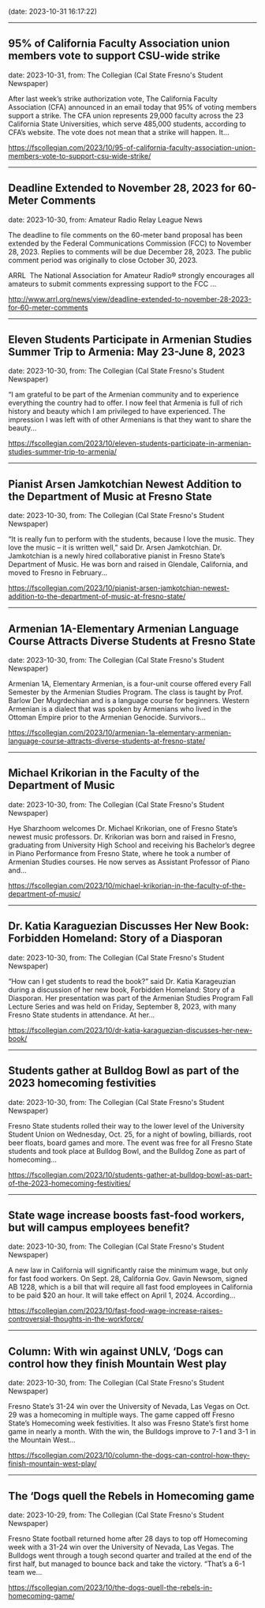 
(date: 2023-10-31 16:17:22)

---

## 95% of California Faculty Association union members vote to support CSU-wide strike

date: 2023-10-31, from: The Collegian (Cal State Fresno's Student Newspaper)

After last week&#8217;s strike authorization vote, The California Faculty Association (CFA) announced in an email today that 95% of voting members support a strike. The CFA union represents 29,000 faculty across the 23 California State Universities, which serve 485,000 students, according to CFA’s website. The vote does not mean that a strike will happen. It... 

<https://fscollegian.com/2023/10/95-of-california-faculty-association-union-members-vote-to-support-csu-wide-strike/>

---

## Deadline Extended to November 28, 2023 for 60-Meter Comments

date: 2023-10-30, from: Amateur Radio Relay League News

<p>The deadline to file comments on the 60-meter band proposal has been extended by the Federal Communications Commission (FCC) to November 28, 2023. Replies to comments will be due December 28, 2023. The public comment period was originally to close October 30, 2023.</p><p>ARRL  The National Association for Amateur Radio® strongly encourages all amateurs to submit comments expressing support to the FCC ...</p> 

<http://www.arrl.org/news/view/deadline-extended-to-november-28-2023-for-60-meter-comments>

---

## Eleven Students Participate in Armenian Studies Summer Trip to Armenia: May 23-June 8, 2023

date: 2023-10-30, from: The Collegian (Cal State Fresno's Student Newspaper)

“I am grateful to be part of the Armenian community and to experience everything the country had to offer. I now feel that Armenia is full of rich history and beauty which I am privileged to have experienced. The impression I was left with of other Armenians is that they want to share the beauty... 

<https://fscollegian.com/2023/10/eleven-students-participate-in-armenian-studies-summer-trip-to-armenia/>

---

## Pianist Arsen Jamkotchian Newest Addition to the Department of Music at Fresno State

date: 2023-10-30, from: The Collegian (Cal State Fresno's Student Newspaper)

“It is really fun to perform with the students, because I love the music. They love the music – it is written well,” said Dr. Arsen Jamkotchian. Dr. Jamkotchian is a newly hired collaborative pianist in Fresno State’s Department of Music. He was born and raised in Glendale, California, and moved to Fresno in February... 

<https://fscollegian.com/2023/10/pianist-arsen-jamkotchian-newest-addition-to-the-department-of-music-at-fresno-state/>

---

## Armenian 1A-Elementary Armenian Language Course Attracts Diverse Students at Fresno State

date: 2023-10-30, from: The Collegian (Cal State Fresno's Student Newspaper)

Armenian 1A, Elementary Armenian, is a four-unit course offered every Fall Semester by the Armenian Studies Program. The class is taught by Prof. Barlow Der Mugrdechian and is a language course for beginners. Western Armenian is a dialect that was spoken by Armenians who lived in the Ottoman Empire prior to the Armenian Genocide. Survivors... 

<https://fscollegian.com/2023/10/armenian-1a-elementary-armenian-language-course-attracts-diverse-students-at-fresno-state/>

---

## Michael Krikorian in the Faculty of the Department of Music

date: 2023-10-30, from: The Collegian (Cal State Fresno's Student Newspaper)

Hye Sharzhoom welcomes Dr. Michael Krikorian, one of Fresno State’s newest music professors. Dr. Krikorian was born and raised in Fresno, graduating from University High School and receiving his Bachelor’s degree in Piano Performance from Fresno State, where he took a number of Armenian Studies courses. He now serves as Assistant Professor of Piano and... 

<https://fscollegian.com/2023/10/michael-krikorian-in-the-faculty-of-the-department-of-music/>

---

## Dr. Katia Karaguezian Discusses Her New Book: Forbidden Homeland: Story of a Diasporan

date: 2023-10-30, from: The Collegian (Cal State Fresno's Student Newspaper)

“How can I get students to read the book?” said Dr. Katia Karageuzian during a discussion of her new book, Forbidden Homeland: Story of a Diasporan. Her presentation was part of the Armenian Studies Program Fall Lecture Series and was held on Friday, September 8, 2023, with many Fresno State students in attendance. At her... 

<https://fscollegian.com/2023/10/dr-katia-karaguezian-discusses-her-new-book/>

---

## Students gather at Bulldog Bowl as part of the 2023 homecoming festivities

date: 2023-10-30, from: The Collegian (Cal State Fresno's Student Newspaper)

Fresno State students rolled their way to the lower level of the University Student Union on Wednesday, Oct. 25, for a night of bowling, billiards, root beer floats, board games and more. The event was free for all Fresno State students and took place at Bulldog Bowl, and the Bulldog Zone as part of homecoming... 

<https://fscollegian.com/2023/10/students-gather-at-bulldog-bowl-as-part-of-the-2023-homecoming-festivities/>

---

## State wage increase boosts fast-food workers, but will campus employees benefit?

date: 2023-10-30, from: The Collegian (Cal State Fresno's Student Newspaper)

A new law in California will significantly raise the minimum wage, but only for fast food workers. On Sept. 28, California Gov. Gavin Newsom, signed AB 1228, which is a bill that will require all fast food employees in California to be paid $20 an hour. It will take effect on April 1, 2024. According... 

<https://fscollegian.com/2023/10/fast-food-wage-increase-raises-controversial-thoughts-in-the-workforce/>

---

## Column: With win against UNLV, ‘Dogs can control how they finish Mountain West play

date: 2023-10-30, from: The Collegian (Cal State Fresno's Student Newspaper)

Fresno State&#8217;s 31-24 win over the University of Nevada, Las Vegas on Oct. 29 was a homecoming in multiple ways. The game capped off Fresno State&#8217;s Homecoming week festivities. It also was Fresno State&#8217;s first home game in nearly a month. With the win, the Bulldogs improve to 7-1 and 3-1 in the Mountain West... 

<https://fscollegian.com/2023/10/column-the-dogs-can-control-how-they-finish-mountain-west-play/>

---

## The ‘Dogs quell the Rebels in Homecoming game

date: 2023-10-29, from: The Collegian (Cal State Fresno's Student Newspaper)

Fresno State football returned home after 28 days to top off Homecoming week with a 31-24 win over the University of Nevada, Las Vegas. The Bulldogs went through a tough second quarter and trailed at the end of the first half, but managed to bounce back and take the victory. “That’s a 6-1 team we... 

<https://fscollegian.com/2023/10/the-dogs-quell-the-rebels-in-homecoming-game/>

